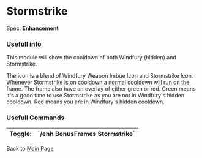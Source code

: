 # Stormstrike #
Spec: **Enhancement**


### Usefull info ###
This module will show the cooldown of both Windfury (hidden) and Stormstrike.

The icon is a blend of Windfury Weapon Imbue Icon and Stormstrike Icon. Whenever Stormstrike is on cooldown a normal cooldown will run on the frame. The frame also have an overlay of either green or red. Green means it's a good time to use Stormstrike as you are not in Windfury's hidden cooldown. Red means you are in Windfury's hidden cooldown.


### Usefull Commands ###
| Toggle: | ´/enh BonusFrames Stormstrike´ |
|:--------|:-------------------------------|

Back to [Main Page](Enhancer.md)